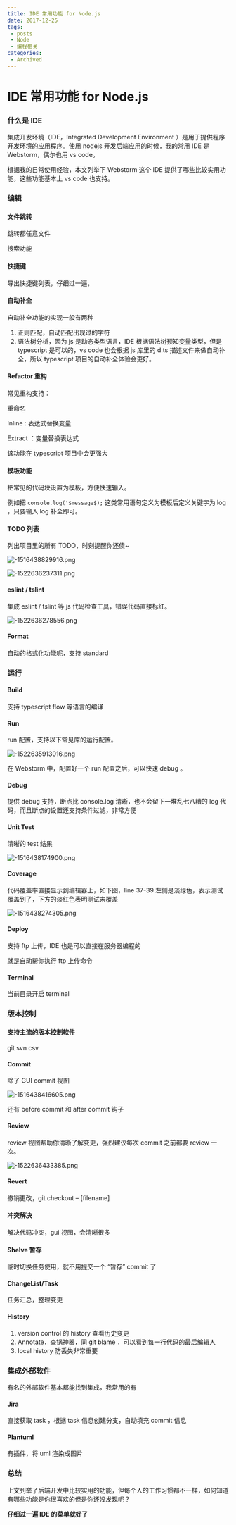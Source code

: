 ```yaml
---
title: IDE 常用功能 for Node.js
date: 2017-12-25
tags:
 - posts
 - Node
 - 编程相关
categories: 
 - Archived
---
```

# IDE 常用功能 for Node.js





### 什么是 IDE

集成开发环境（IDE，Integrated Development Environment ）是用于提供程序开发环境的应用程序。使用 nodejs 开发后端应用的时候，我的常用 IDE 是 Webstorm，偶尔也用 vs code。 

根据我的日常使用经验，本文列举下 Webstorm 这个 IDE 提供了哪些比较实用功能，这些功能基本上 vs code 也支持。

### 编辑

#### 文件跳转

跳转都任意文件 

搜索功能

#### 快捷键

导出快捷键列表，仔细过一遍，

#### 自动补全

自动补全功能的实现一般有两种

1. 正则匹配，自动匹配出现过的字符
2. 语法树分析，因为 js 是动态类型语言，IDE 根据语法树预知变量类型，但是 typescript 是可以的，vs code 也会根据 js 库里的 d.ts 描述文件来做自动补全，所以 typescript 项目的自动补全体验会更好。
#### Refactor 重构

常见重构支持： 

重命名 

Inline : 表达式替换变量 

Extract ：变量替换表达式

该功能在 typescript 项目中会更强大

#### 模板功能

把常见的代码块设置为模板，方便快速输入。 

例如把 `console.log('$message$);` 这类常用语句定义为模板后定义关键字为 log ，只要输入 log 补全即可。

#### TODO 列表

列出项目里的所有 TODO，时刻提醒你还债~

![-1516438829916.png](image/-1516438829916.png)

![-1522636237311.png](image/-1522636237311.png)

#### eslint / tslint

集成 eslint / tslint 等 js 代码检查工具，错误代码直接标红。

![-1522636278556.png](image/-1522636278556.png)

#### Format

自动的格式化功能呢，支持 standard

### 运行

#### Build

支持 typescript flow 等语言的编译

#### Run

run 配置，支持以下常见库的运行配置。

![-1522635913016.png](image/-1522635913016.png)

在 Webstorm 中，配置好一个 run 配置之后，可以快速 debug 。

#### Debug

提供 debug 支持，断点比 console.log 清晰，也不会留下一堆乱七八糟的 log 代码，而且断点的设置还支持条件过滤，非常方便

#### Unit Test

清晰的 test 结果

![-1516438174900.png](image/-1516438174900.png)

#### Coverage

代码覆盖率直接显示到编辑器上，如下图，line 37-39 左侧是淡绿色，表示测试覆盖到了，下方的淡红色表明测试未覆盖

![-1516438274305.png](image/-1516438274305.png)

#### Deploy

支持 ftp 上传，IDE 也是可以直接在服务器编程的 

就是自动帮你执行 ftp 上传命令

#### Terminal

当前目录开启 terminal

### 版本控制

#### 支持主流的版本控制软件

git svn csv

#### Commit

除了 GUI commit 视图

![-1516438416605.png](image/-1516438416605.png)

还有 before commit 和 after commit 钩子

#### Review

review 视图帮助你清晰了解变更，强烈建议每次 commit 之前都要 review 一次。

![-1522636433385.png](image/-1522636433385.png)

#### Revert

撤销更改，git checkout – [filename]

#### 冲突解决

解决代码冲突，gui 视图，会清晰很多

#### Shelve 暂存

临时切换任务使用，就不用提交一个 “暂存” commit 了

#### ChangeList/Task

任务汇总，整理变更

#### History

1. version control 的 history 查看历史变更
2. Annotate，查锅神器，同 git blame ，可以看到每一行代码的最后编辑人
3. local history 防丢失非常重要
### 集成外部软件

有名的外部软件基本都能找到集成，我常用的有

#### Jira

直接获取 task ，根据 task 信息创建分支，自动填充 commit 信息

#### Plantuml

有插件，将 uml 渲染成图片

### 总结

上文列举了后端开发中比较实用的功能，但每个人的工作习惯都不一样，如何知道有哪些功能是你很喜欢的但是你还没发现呢？

**仔细过一遍 IDE 的菜单就好了**


